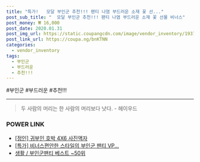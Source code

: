 ```yaml
--- 
title: "특가!   모달 부인군 추천!!! 팬티 나염 부드러운 소재 꽃 선..." 
post_sub_title: "  모달 부인군 추천!!! 팬티 나염 부드러운 소재 꽃 선물 비너스" 
post_money: ₩ 16,000 
post_date: 2020.01.31 
post_img_url: https://static.coupangcdn.com/image/vendor_inventory/1937/d11db135bac093453ccc4297c611a7e8415ba26b09a1b40e2f0198e7614a.jpg 
post_link_url: https://coupa.ng/bnKTNN 
categories: 
  - vendor_inventory 
tags: 
  - 부인군 
  - 부드러운 
  - 추천!!! 
--- 
```

  #부인군 #부드러운 #추천!!! 
<hr> 

> 두 사람의 머리는 한 사람의 머리보다 낫다. - 헤이우드 


### POWER LINK

* <a href="https://blog.naver.com/fasyy4321/221790243343" target="_blank">[정인] 귀부인 호박 4X6 사진액자</a>
* <a href="https://blog.naver.com/an0733/221791351255" target="_blank">[특가] 비너스편안한 스타일의 부인군 팬티 VP...</a>
* <a href="https://blog.naver.com/santokki14/221790909620" target="_blank">생활 / 부인군팬티 베스트 ~50위</a>
